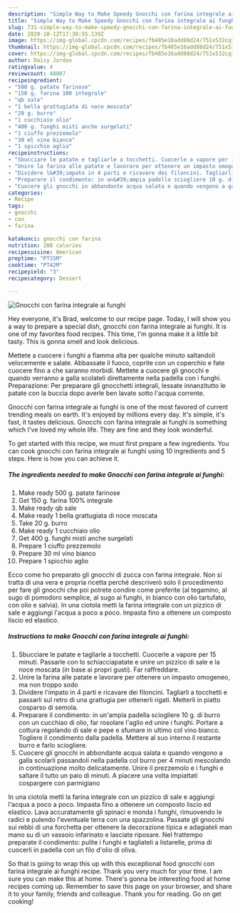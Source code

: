 ```yaml
---
description: "Simple Way to Make Speedy Gnocchi con farina integrale ai funghi"
title: "Simple Way to Make Speedy Gnocchi con farina integrale ai funghi"
slug: 731-simple-way-to-make-speedy-gnocchi-con-farina-integrale-ai-funghi
date: 2020-10-12T17:38:55.139Z
image: https://img-global.cpcdn.com/recipes/fb485e16add88d24/751x532cq70/gnocchi-con-farina-integrale-ai-funghi-recipe-main-photo.jpg
thumbnail: https://img-global.cpcdn.com/recipes/fb485e16add88d24/751x532cq70/gnocchi-con-farina-integrale-ai-funghi-recipe-main-photo.jpg
cover: https://img-global.cpcdn.com/recipes/fb485e16add88d24/751x532cq70/gnocchi-con-farina-integrale-ai-funghi-recipe-main-photo.jpg
author: Daisy Jordan
ratingvalue: 4
reviewcount: 48007
recipeingredient:
- "500 g. patate farinose"
- "150 g. farina 100 integrale"
- "qb sale"
- "1 bella grattugiata di noce moscata"
- "20 g. burro"
- "1 cucchiaio olio"
- "400 g. funghi misti anche surgelati"
- "1 ciuffo prezzemolo"
- "30 ml vino bianco"
- "1 spicchio aglio"
recipeinstructions:
- "Sbucciare le patate e tagliarle a tocchetti. Cuocerle a vapore per 15 minuti. Passarle con lo schiacciapatate e unire un pizzico di sale e la noce moscata (in base ai propri gusti). Far raffreddare."
- "Unire la farina alle patate e lavorare per ottenere un impasto omogeneo, ma non troppo sodo"
- "Dividere l&#39;impato in 4 parti e ricavare dei filoncini. Tagliarli a tocchetti e passarli sul retro di una grattugia per ottenerli rigati. Metterli in piatto cosparso di semola."
- "Preparare il condimento: in un&#39;ampia padella sciogliere 10 g. di burro con un cucchiao di olio, far rosolare l&#39;aglio ed unire i funghi. Portare a cottura regolando di sale e pepe e sfumare in ultimo col vino bianco. Togliere il condimento dalla padella. Mettere al suo interno il restante burro e farlo sciogliere."
- "Cuocere gli gnocchi in abbondante acqua salata e quando vengono a galla scolarli passandoli nella padella col burro per 4 minuti mescolando in continuazione molto delicatamente. Unire il prezzemolo e i funghi e saltare il tutto un paio di minuti. A piacere una volta impiattati cospargere con parmigiano"
categories:
- Recipe
tags:
- gnocchi
- con
- farina

katakunci: gnocchi con farina 
nutrition: 288 calories
recipecuisine: American
preptime: "PT15M"
cooktime: "PT42M"
recipeyield: "3"
recipecategory: Dessert

---
```



![Gnocchi con farina integrale ai funghi](https://img-global.cpcdn.com/recipes/fb485e16add88d24/751x532cq70/gnocchi-con-farina-integrale-ai-funghi-recipe-main-photo.jpg)

Hey everyone, it's Brad, welcome to our recipe page. Today, I will show you a way to prepare a special dish, gnocchi con farina integrale ai funghi. It is one of my favorites food recipes. This time, I'm gonna make it a little bit tasty. This is gonna smell and look delicious.

Mettete a cuocere i funghi a fiamma alta per qualche minuto saltandoli velocemente e salate. Abbassate il fuoco, coprite con un coperchio e fate cuocere fino a che saranno morbidi. Mettete a cuocere gli gnocchi e quando verranno a galla scolateli direttamente nella padella con i funghi. Preparazione: Per preparare gli gnocchetti integrali, lessate innanzitutto le patate con la buccia dopo averle ben lavate sotto l&#39;acqua corrente.

Gnocchi con farina integrale ai funghi is one of the most favored of current trending meals on earth. It's enjoyed by millions every day. It's simple, it's fast, it tastes delicious. Gnocchi con farina integrale ai funghi is something which I've loved my whole life. They are fine and they look wonderful.


To get started with this recipe, we must first prepare a few ingredients. You can cook gnocchi con farina integrale ai funghi using 10 ingredients and 5 steps. Here is how you can achieve it.

<!--inarticleads1-->

##### The ingredients needed to make Gnocchi con farina integrale ai funghi:

1. Make ready 500 g. patate farinose
1. Get 150 g. farina 100% integrale
1. Make ready qb sale
1. Make ready 1 bella grattugiata di noce moscata
1. Take 20 g. burro
1. Make ready 1 cucchiaio olio
1. Get 400 g. funghi misti anche surgelati
1. Prepare 1 ciuffo prezzemolo
1. Prepare 30 ml vino bianco
1. Prepare 1 spicchio aglio


Ecco come ho preparato gli gnocchi di zucca con farina integrale. Non si tratta di una vera e propria ricetta perché descriverò solo il procedimento per fare gli gnocchi che poi potrete condire come preferite (al tegamino, al sugo di pomodoro semplice, al sugo ai funghi, in bianco con olio tartufato, con olio e salvia). In una ciotola metti la farina integrale con un pizzico di sale e aggiungi l&#39;acqua a poco a poco. Impasta fino a ottenere un composto liscio ed elastico. 

<!--inarticleads2-->

##### Instructions to make Gnocchi con farina integrale ai funghi:

1. Sbucciare le patate e tagliarle a tocchetti. Cuocerle a vapore per 15 minuti. Passarle con lo schiacciapatate e unire un pizzico di sale e la noce moscata (in base ai propri gusti). Far raffreddare.
1. Unire la farina alle patate e lavorare per ottenere un impasto omogeneo, ma non troppo sodo
1. Dividere l&#39;impato in 4 parti e ricavare dei filoncini. Tagliarli a tocchetti e passarli sul retro di una grattugia per ottenerli rigati. Metterli in piatto cosparso di semola.
1. Preparare il condimento: in un&#39;ampia padella sciogliere 10 g. di burro con un cucchiao di olio, far rosolare l&#39;aglio ed unire i funghi. Portare a cottura regolando di sale e pepe e sfumare in ultimo col vino bianco. Togliere il condimento dalla padella. Mettere al suo interno il restante burro e farlo sciogliere.
1. Cuocere gli gnocchi in abbondante acqua salata e quando vengono a galla scolarli passandoli nella padella col burro per 4 minuti mescolando in continuazione molto delicatamente. Unire il prezzemolo e i funghi e saltare il tutto un paio di minuti. A piacere una volta impiattati cospargere con parmigiano


In una ciotola metti la farina integrale con un pizzico di sale e aggiungi l&#39;acqua a poco a poco. Impasta fino a ottenere un composto liscio ed elastico. Lava accuratamente gli spinaci e monda i funghi, rimuovendo le radici e pulendo l&#39;eventuale terra con una spazzolina. Passate gli gnocchi sui rebbi di una forchetta per ottenere la decorazione tipica e adagiateli man mano su di un vassoio infarinato e lasciate riposare. Nel frattempo preparate il condimento: pulite i funghi e tagliateli a listarelle, prima di cuocerli in padella con un filo d&#39;olio di oliva. 

So that is going to wrap this up with this exceptional food gnocchi con farina integrale ai funghi recipe. Thank you very much for your time. I am sure you can make this at home. There's gonna be interesting food at home recipes coming up. Remember to save this page on your browser, and share it to your family, friends and colleague. Thank you for reading. Go on get cooking!
